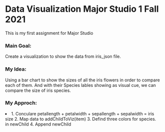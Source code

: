 # Data Visualization Major Studio 1 Fall 2021
This is my first assignment for Major Studio

<h3>Main Goal:</h3>
Create a visualization to show the data from iris_json file.

<h3>My Idea: </h3>
Using a bar chart to show the sizes of all the iris flowers in order to compare each of them. And with their Species lables showing as visual cue, we can compare the size of iris species.

<h3>My Approch:</h3>
<li>
1. Conculare petallength + petalwidth + sepallength + sepalwidth = iris size
2. Map data to addChildToViz(item)
3. Defind three colors for species. in newChild
4. Append newChild
  </li>
